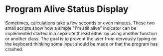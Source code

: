 # Program Alive Status Display

Sometimes, calculations take a few seconds or even minutes. These two small
scripts show how a simple "I'm still alive" indicator can be implemented 
started in a separate thread either by using another function or another
class. The goal is to prevent the user from nervously typing on the keyboard 
thinking some input should be made or that the program has crashed.

